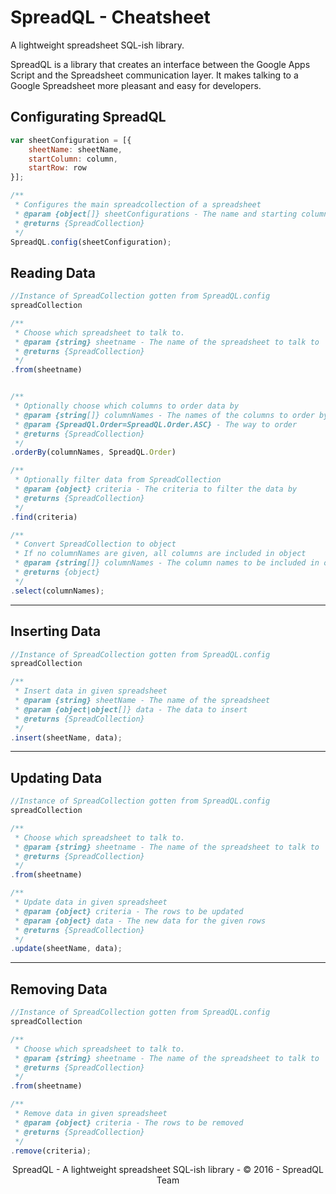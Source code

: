 # SpreadQL - Cheatsheet
A lightweight spreadsheet SQL-ish library.

SpreadQL is a library that creates an interface between the Google Apps Script and the Spreadsheet communication layer. It makes talking to a Google Spreadsheet more pleasant and easy for developers.

## Configurating SpreadQL
````javascript
var sheetConfiguration = [{
    sheetName: sheetName,
    startColumn: column,
    startRow: row
}];

/**
 * Configures the main spreadcollection of a spreadsheet
 * @param {object[]} sheetConfigurations - The name and starting column and row from the spreadsheets you want to use.
 * @returns {SpreadCollection}
 */
SpreadQL.config(sheetConfiguration);
````

## Reading Data
````javascript
//Instance of SpreadCollection gotten from SpreadQL.config
spreadCollection

/**
 * Choose which spreadsheet to talk to.
 * @param {string} sheetname - The name of the spreadsheet to talk to
 * @returns {SpreadCollection}
 */
.from(sheetname)


/**
 * Optionally choose which columns to order data by
 * @param {string[]} columnNames - The names of the columns to order by
 * @param {SpreadQl.Order=SpreadQL.Order.ASC} - The way to order
 * @returns {SpreadCollection}
 */
.orderBy(columnNames, SpreadQL.Order)

/**
 * Optionally filter data from SpreadCollection
 * @param {object} criteria - The criteria to filter the data by
 * @returns {SpreadCollection}
 */
.find(criteria)

/**
 * Convert SpreadCollection to object
 * If no columnNames are given, all columns are included in object
 * @param {string[]} columnNames - The column names to be included in object
 * @returns {object}
 */
.select(columnNames);
````

---

## Inserting Data
````javascript
//Instance of SpreadCollection gotten from SpreadQL.config
spreadCollection

/**
 * Insert data in given spreadsheet
 * @param {string} sheetName - The name of the spreadsheet
 * @param {object|object[]} data - The data to insert
 * @returns {SpreadCollection}
 */
.insert(sheetName, data);
````

---

## Updating Data
````javascript
//Instance of SpreadCollection gotten from SpreadQL.config
spreadCollection

/**
 * Choose which spreadsheet to talk to.
 * @param {string} sheetname - The name of the spreadsheet to talk to
 * @returns {SpreadCollection}
 */
.from(sheetname)

/**
 * Update data in given spreadsheet
 * @param {object} criteria - The rows to be updated
 * @param {object} data - The new data for the given rows
 * @returns {SpreadCollection}
 */
.update(sheetName, data);
````

---

## Removing Data
````javascript
//Instance of SpreadCollection gotten from SpreadQL.config
spreadCollection

/**
 * Choose which spreadsheet to talk to.
 * @param {string} sheetname - The name of the spreadsheet to talk to
 * @returns {SpreadCollection}
 */
.from(sheetname)

/**
 * Remove data in given spreadsheet
 * @param {object} criteria - The rows to be removed
 * @returns {SpreadCollection}
 */
.remove(criteria);
````

<sup><center>SpreadQL - A lightweight spreadsheet SQL-ish library - © 2016 - SpreadQL Team </center></sup>
